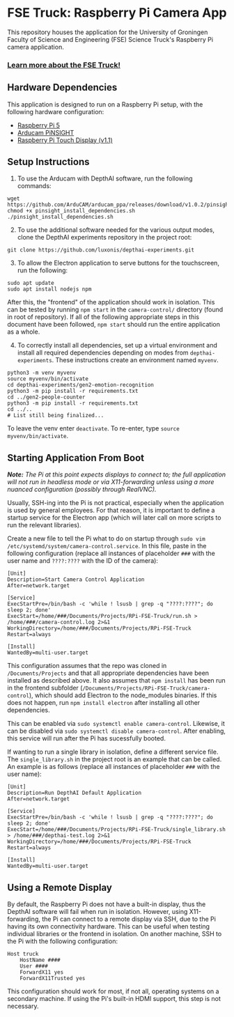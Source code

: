 # FSE Truck: Raspberry Pi Camera App

This repository houses the application for the University of Groningen Faculty of Science and Engineering (FSE) Science Truck's Raspberry Pi camera application.

### [**Learn more about the FSE Truck!**](https://jouwenergievanmorgen.nl)

## Hardware Dependencies

This application is designed to run on a Raspberry Pi setup, with the following hardware configuration:

- [Raspberry Pi 5](https://www.raspberrypi.com/documentation/)
- [Arducam PiNSIGHT](https://docs.arducam.com/Raspberry-Pi-Camera/Arducam-PiVistation/Vision-AI-Kit/Arducam-PiNSight/)
- [Raspberry Pi Touch Display (v1.1)](https://www.raspberrypi.com/documentation/accessories/display.html)

## Setup Instructions

1. To use the Arducam with DepthAI software, run the following commands:

```
wget https://github.com/ArduCAM/arducam_ppa/releases/download/v1.0.2/pinsight_install_dependencies.sh
chmod +x pinsight_install_dependencies.sh
./pinsight_install_dependencies.sh
```

2. To use the additional software needed for the various output modes, clone the DepthAI experiments repository in the project root:
```
git clone https://github.com/luxonis/depthai-experiments.git
```

3. To allow the Electron application to serve buttons for the touchscreen, run the following:
```
sudo apt update
sudo apt install nodejs npm
```

After this, the "frontend" of the application should work in isolation. This can be tested by running `npm start` in the `camera-control/` directory (found in root of repository). If all of the following appropriate steps in this document have been followed, `npm start` should run the entire application as a whole.

4. To correctly install all dependencies, set up a virtual environment and install all required dependencies depending on modes from `depthai-experiments`. These instructions create an environment named `myvenv`.
```
python3 -m venv myvenv
source myvenv/bin/activate
cd depthai-experiments/gen2-emotion-recognition
python3 -m pip install -r requirements.txt
cd ../gen2-people-counter
python3 -m pip install -r requirements.txt
cd ../..
# List still being finalized...
```

To leave the venv enter `deactivate`. To re-enter, type `source myvenv/bin/activate`.

## Starting Application From Boot

***Note:** The Pi at this point expects displays to connect to; the full application will not run in headless mode or via X11-forwarding unless using a more nuanced configuration (possibly through RealVNC).*

Usually, SSH-ing into the Pi is not practical, especially when the application is used by general employees. For that reason, it is important to define a startup service for the Electron app (which will later call on more scripts to run the relevant libraries).

Create a new file to tell the Pi what to do on startup through `sudo vim /etc/systemd/system/camera-control.service`. In this file, paste in the following configuration (replace all instances of placeholder `###` with the user name and `????:????` with the ID of the camera):

```
[Unit]
Description=Start Camera Control Application
After=network.target

[Service]
ExecStartPre=/bin/bash -c 'while ! lsusb | grep -q "????:????"; do sleep 2; done'
ExecStart=/home/###/Documents/Projects/RPi-FSE-Truck/run.sh > /home/###/camera-control.log 2>&1
WorkingDirectory=/home/###/Documents/Projects/RPi-FSE-Truck
Restart=always

[Install]
WantedBy=multi-user.target

```

This configuration assumes that the repo was cloned in `/Documents/Projects` and that all appropriate dependencies have been installed as described above. It also assumes that `npm install` has been run in the frontend subfolder (`/Documents/Projects/RPi-FSE-Truck/camera-control`), which should add Electron to the node_modules binaries. If this does not happen, run `npm install electron` after installing all other dependencies.

This can be enabled via `sudo systemctl enable camera-control`. Likewise, it can be disabled via `sudo systemctl disable camera-control`. After enabling, this service will run after the Pi has sucessfully booted.

If wanting to run a single library in isolation, define a different service file. The `single_library.sh` in the project root is an example that can be called. An example is as follows (replace all instances of placeholder `###` with the user name):

```
[Unit]
Description=Run DepthAI Default Application
After=network.target

[Service]
ExecStartPre=/bin/bash -c 'while ! lsusb | grep -q "????:????"; do sleep 2; done'
ExecStart=/home/###/Documents/Projects/RPi-FSE-Truck/single_library.sh > /home/###/depthai-test.log 2>&1
WorkingDirectory=/home/###/Documents/Projects/RPi-FSE-Truck
Restart=always

[Install]
WantedBy=multi-user.target

```

## Using a Remote Display

By default, the Raspberry Pi does not have a built-in display, thus the DepthAI software will fail when run in isolation. However, using X11-forwarding, the Pi can connect to a remote display via SSH, due to the Pi having its own connectivity hardware. This can be useful when testing individual libraries or the frontend in isolation. On another machine, SSH to the Pi with the following configuration:

```
Host truck
    HostName ####
    User ####
    ForwardX11 yes
    ForwardX11Trusted yes
```

This configuration should work for most, if not all, operating systems on a secondary machine. If using the Pi's built-in HDMI support, this step is not necessary.
